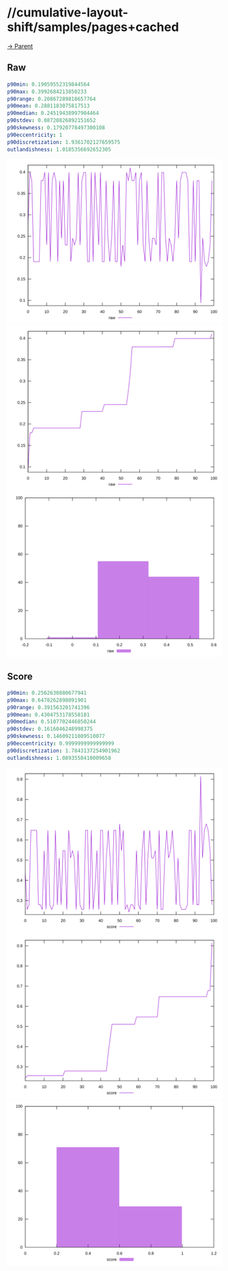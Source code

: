 
# //cumulative-layout-shift/samples/pages+cached

[→ Parent](../..)


## Raw


```yaml
p90min: 0.19059552319844564
p90max: 0.3992684213850233
p90range: 0.20867289818657764
p90mean: 0.2881183075817513
p90median: 0.24519438997904464
p90stdev: 0.08720826892151652
p90skewness: 0.17920778497300108
p90eccentricity: 1
p90discretization: 1.9361702127659575
outlandishness: 1.0185356692652305

```

![PLOT: raw-values](./raw/values.svg)![PLOT: raw-sorted](./raw/sorted.svg)![PLOT: raw-histogram](./raw/histogram.svg)
## Score


```yaml
p90min: 0.2562630880677941
p90max: 0.6478262898091901
p90range: 0.391563201741396
p90mean: 0.4304753178558181
p90median: 0.5107702446850244
p90stdev: 0.1616046248998375
p90skewness: 0.14609211089510077
p90eccentricity: 0.9999999999999999
p90discretization: 1.7843137254901962
outlandishness: 1.0893558410009658

```

![PLOT: score-values](./score/values.svg)![PLOT: score-sorted](./score/sorted.svg)![PLOT: score-histogram](./score/histogram.svg)